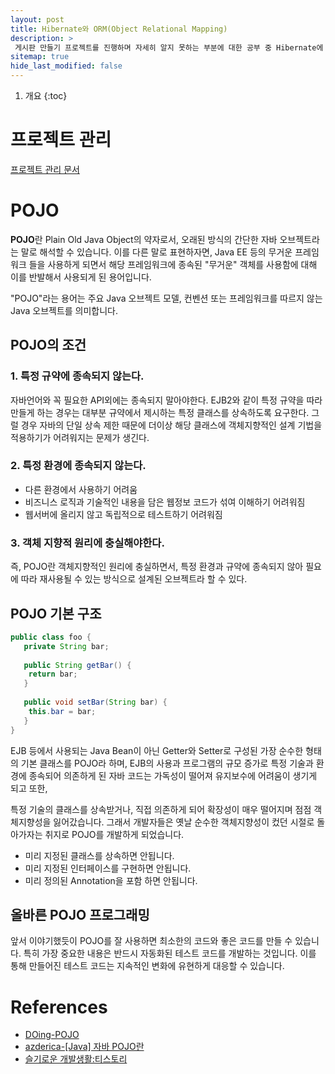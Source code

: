 ```yaml
---
layout: post
title: Hibernate와 ORM(Object Relational Mapping)
description: >
 게시판 만들기 프로젝트를 진행하며 자세히 알지 못하는 부분에 대한 공부 중 Hibernate에 대한 공부 내용
sitemap: true
hide_last_modified: false
---
```


1. 개요
{:toc}

# 프로젝트 관리
[프로젝트 관리 문서](https://docs.google.com/spreadsheets/d/1xxuP3eXVIsYP-Pe4pwDcvYthXhtYNUvVXXgRPU3XWqw/edit?usp=sharing)

# POJO

**POJO**란 Plain Old Java Object의 약자로서, 오래된 방식의 간단한 자바 오브젝트라는 말로 해석할 수 있습니다. 이를 다른 말로 표현하자면, Java EE 등의 무거운 프레임워크 들을 사용하게 되면서 해당 프레임워크에 종속된 "무거운" 객체를 사용함에 대해 이를 반발해서 사용되게 된 용어입니다.

"POJO"라는 용어는 주요 Java 오브젝트 모델, 컨벤션 또는 프레임워크를 따르지 않는 Java 오브젝트를 의미합니다.

## POJO의 조건

### 1. 특정 규약에 종속되지 않는다.

자바언어와 꼭 필요한 API외에는 종속되지 말아야한다. EJB2와 같이 특정 규약을 따라 만들게 하는 경우는 대부분 규약에서 제시하는 특정 클래스를 상속하도록 요구한다. 그럴 경우 자바의 단일 상속 제한 때문에 더이상 해당 클래스에 객체지향적인 설계 기법을 적용하기가 어려워지는 문제가 생긴다.

### 2. 특정 환경에 종속되지 않는다.
- 다른 환경에서 사용하기 어려움
- 비즈니스 로직과 기술적인 내용을 담은 웹정보 코드가 섞여 이해하기 어려워짐
- 웹서버에 올리지 않고 독립적으로 테스트하기 어려워짐
### 3. 객체 지향적 원리에 충실해야한다.
즉, POJO란 객체지향적인 원리에 충실하면서, 특정 환경과 규약에 종속되지 않아 필요에 따라 재사용될 수 있는 방식으로 설계된 오브젝트라 할 수 있다.
## POJO 기본 구조
```java
public class foo {
   private String bar;
   
   public String getBar() {
    return bar;
   }
   
   public void setBar(String bar) {
    this.bar = bar;
   }
}
```

EJB 등에서 사용되는 Java Bean이 아닌 Getter와 Setter로 구성된 가장 순수한 형태의 기본 클래스를 POJO라 하며, 
EJB의 사용과 프로그램의 규모 증가로 특정 기술과 환경에 종속되어 의존하게 된 자바 코드는 가독성이 떨어져 유지보수에 어려움이 생기게 되고 또한,

특정 기술의 클래스를 상속받거나, 직접 의존하게 되어 확장성이 매우 떨어지며 점점 객체지향성을 잃어갔습니다.
그래서 개발자들은 옛날 순수한 객체지향성이 컸던 시절로 돌아가자는 취지로 POJO를 개발하게 되었습니다.

- 미리 지정된 클래스를 상속하면 안됩니다.
- 미리 지정된 인터페이스를 구현하면 안됩니다.
- 미리 정의된 Annotation을 포함 하면 안됩니다.

## 올바른 POJO 프로그래밍
앞서 이야기했듯이 POJO를 잘 사용하면 최소한의 코드와 좋은 코드를 만들 수 있습니다. 특히 가장 중요한 내용은 반드시 자동화된 테스트 코드를 개발하는 것입니다. 이를 통해 만들어진 테스트 코드는 지속적인 변화에 유현하게 대응할 수 있습니다.
# References

- [DOing-POJO](https://doing7.tistory.com/81)
- [azderica-[Java] 자바 POJO란](https://azderica.github.io/00-java-pojo/)
- [슬기로운 개발생활:티스토리](https://dev-coco.tistory.com/82)